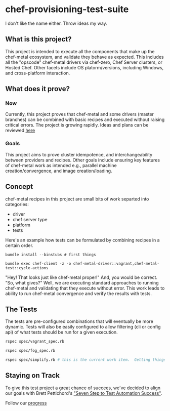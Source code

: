 chef-provisioning-test-suite
=====================
I don't like the name either.  Throw ideas my way.

## What is this project?
This project is intended to execute all the components that make up the chef-metal ecosystem, and validate they behave as expected.  This includes all the "opscode" chef-metal drivers via chef-zero, Chef Server clusters, or Hosted Chef.  Other facets include OS platorm/versions, including Windows, and cross-platform interaction.

## What does it prove?
### Now
Currently, this project proves that chef-metal and some drivers (master branches) can be combined with basic recipes and executed without raising critical errors.  The project is growing rapidly. Ideas and plans can be reviewed [here](docs/braindump.md)

### Goals
This project aims to prove cluster idempotence, and interchangeability between providers and recipes.  Other goals include ensuring key features of chef-metal work as intended e.g., parallel machine creation/convergence, and image creation/loading.

## Concept
chef-metal recipes in this project are small bits of work separted into categories:
* driver
* chef server type
* platform
* tests

Here's an example how tests can be formulated by combining recipes in a certain order.
```
bundle install --binstubs # first things

bundle exec chef-client -z -o chef-metal-driver::vagrant,chef-metal-test::cycle-actions
```
"Hey! That looks just like chef-metal proper!"  And, you would be correct. "So, what gives?"  Well, we are executing standard approaches to running chef-metal and validating that they execute without error.  This work leads to ability to run chef-metal convergence and verify the results with tests.

## The Tests
The tests are pre-configured combinations that will eventually be more dynamic.  Tests will also be easily configured to allow filtering (cli or config api) of what tests should be run for a given execution.
```bash
rspec spec/vagrant_spec.rb

rspec spec/fog_spec.rb

rspec spec/simplify.rb # this is the current work item.  Getting things working before refactoring.
```

## Staying on Track
To give this test project a great chance of succees, we've decided to align our goals with Brett Pettichord's ["Seven Step to Test Automation Success"](http://www.testpoint.com.au/attachments/093_Seven%20Steps%20to%20Test%20Automation%20Success.pdf).

Follow our [progress](docs/pettichords_seven_steps.md)
